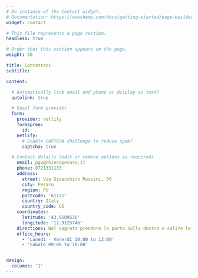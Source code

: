 ```yaml
---
# An instance of the Contact widget.
# Documentation: https://wowchemy.com/docs/getting-started/page-builder/
widget: contact

# This file represents a page section.
headless: true

# Order that this section appears on the page.
weight: 50

title: Contattaci
subtitle:

content:

  # Automatically link email and phone or display as text?
  autolink: true

  # Email form provider
  form:
    provider: netlify
    formspree:
      id:
    netlify:
      # Enable CAPTCHA challenge to reduce spam?
      captcha: true

  # Contact details (edit or remove options as required)
    email: pgv@chiesapesaro.it
    phone: 0721331133
    address:
      street: Via Gioacchino Rossini, 56
      city: Pesaro
      region: PU
      postcode: '61121'
      country: Italy
      country_code: US
    coordinates:
      latitude: '43.9109536'
      longitude: '12.9125746'
    directions: Nel sagrato prendere la porta sulla destra e salire le scale
    office_hours:
      - 'Lunedì - Venerdì 10:00 to 13:00'
      - 'Sabato 09:00 to 10:00'


design:
  columns: '1'
---
```

